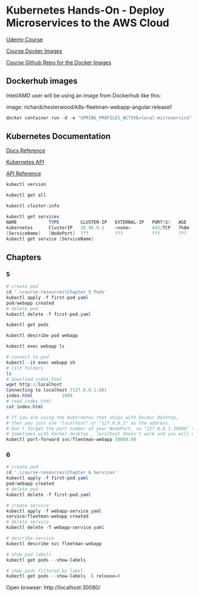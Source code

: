 # Kubernetes Hands-On - Deploy Microservices to the AWS Cloud

[Udemy Course](https://www.udemy.com/course/kubernetes-microservices/?couponCode=KEEPLEARNING)

[Course Docker Images](https://hub.docker.com/u/richardchesterwood)

[Course Github Repo for the Docker Images](https://github.com/DickChesterwood/k8s-fleetman)

## Dockerhub images

Intel/AMD user will be using an image from Dockerhub like this:

image: richardchesterwood/k8s-fleetman-webapp-angular:release1

```powershell
docker container run -d -e "SPRING_PROFILES_ACTIVE=local-microservice" --name fleetman-webapp --network fleetman -p 8080:80 richardchesterwood/k8s-fleetman-webapp-angular:release1
```

## Kubernetes Documentation

[Docs Reference](https://kubernetes.io/docs/reference/)

[Kubernetes API](https://kubernetes.io/docs/reference/kubernetes-api/)

[API Reference](https://kubernetes.io/docs/reference/generated/kubernetes-api/v1.29/)

```powershell
kubectl version

kubectl get all

kubectl cluster-info

kubectl get services
NAME            TYPE        CLUSTER-IP   EXTERNAL-IP   PORT(S)   AGE
kubernetes      ClusterIP   10.96.0.1    <none>        443/TCP   7h8m
[ServiceName]   [NodePort]  ???          ???           ???       ???
kubectl get service [ServiceName]

```

## Chapters

### 5

```powershell
# create pod
cd '.\course-resources\Chapter 5 Pods'
kubectl apply -f first-pod.yaml
pod/webapp created
# delete pod
kubectl delete -f first-pod.yaml

kubectl get pods

kubectl describe pod webapp

kubectl exec webapp ls

# connect to pod
kubectl -it exec webapp sh
# list folders
ls
# download index.html
wget http://localhost
Connecting to localhost (127.0.0.1:80)
index.html           100%
# read index.html
cat index.html

# If you are using the Kubernetes that ships with Docker Desktop,
# then you just use "localhost" or "127.0.0.1" as the address.
# Don't forget the port number of your NodePort. so "127.0.0.1:30080" should work for the webapp.
# Sometimes with docker desktop , localhost doesn't work and you will need the following command:
kubectl port-forward svc/fleetman-webapp 30080:80

```

### 6

```powershell
# create pod
cd '.\course-resources\Chapter 6 Services'
kubectl apply -f first-pod.yaml
pod/webapp created
# delete pod
kubectl delete -f first-pod.yaml

# create service
kubectl apply -f webapp-service.yaml
service/fleetman-webapp created
# delete service
kubectl delete -f webapp-service.yaml

# describe service
kubectl describe svc fleetman-webapp

# show pod labels
kubectl get pods --show-labels

# show pods filtered by label
kubectl get pods --show-labels -l release=0
```

Open browser: http://localhost:30080/
